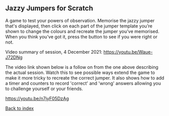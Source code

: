 ## Jazzy Jumpers for Scratch

A game to test your powers of observation.  Memorise the jazzy jumper that's displayed, then click on each part of the jumper template you’re shown to change the colours and recreate the jumper you’ve memorised. When you think you’ve got it, press the button to see if you were right or not.

Video summary of session, 4 December 2021: https://youtu.be/Waue-J72DNg


The video link shown below is a follow on from the one above describing the actual session.  Watch this to see possible ways extend the game to make it more tricky to recreate the correct jumper.  It also shows how to add a timer and counters to record 'correct' and 'wrong' answers allowing you to challenge yourself or your friends.

https://youtu.be/n7jyF05DzAg


[Back to index](README.md)
